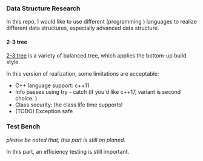 ### Data Structure Research 

In this repo, I would like to use different (programming ) languages to realize different data structures, especially advanced data structure. 

#### 2-3 tree 

[2-3 tree](tree23.hh) is a variety of balanced tree, which applies the bottom-up build style. 

In this version of realization, some limitations are acceptable: 
- C++ language support: c++11 
- Info passes using try - catch (if you'd like c++17, variant is second choice. ) 
- Class security: the class life time supports! 
- (TODO) Exception safe 

### Test Bench 

*please be noted that, this part is still on planed.* 

In this part, an efficiency testing is still important. 

